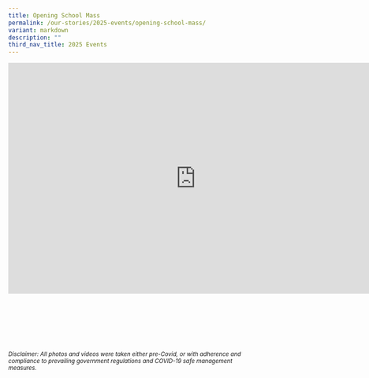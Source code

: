 ```yaml
---
title: Opening School Mass
permalink: /our-stories/2025-events/opening-school-mass/
variant: markdown
description: ""
third_nav_title: 2025 Events
---
```

<iframe allowfullscreen="true" height="469" width="760" frameborder="0" src="https://docs.google.com/presentation/d/e/2PACX-1vRQomLH6DgQdLeO_WIHGBagcmhycz5hed9IRVXBf1MDr0kLoG0NFg35znv_igKq552bIZm_965RJvJe/embed?start=true&amp;loop=true&amp;delayms=3000"></iframe>


<br><br><br><br><br><br>
<sup>_Disclaimer: All photos and videos were taken either pre-Covid, or with adherence and compliance to prevailing government regulations and COVID-19 safe management measures._</sup>
